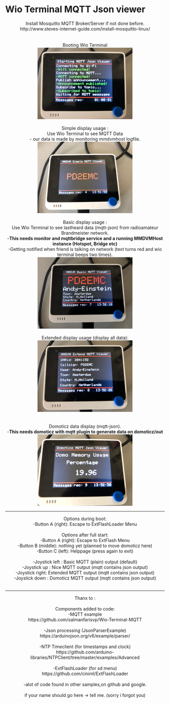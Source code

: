 # Wio Terminal MQTT Json viewer	

<center>	
Install Mosquitto MQTT Broker/Server if not done before.<br>	
http://www.steves-internet-guide.com/install-mosquitto-linux/<br>	
<br><br>	
Booting Wio Terminal<br>	
<img src="images/start.jpeg" width="300">	
<br><br>	
Simple display usage : <br>	
Use Wio Terminal to see MQTT Data <br>	
- our data is made by monitoring mmdvmhost logfile.<br>	
<img src="images/simple.jpeg" width="300">	
<br><br>	
Basic display usage :<br>	
Use Wio Terminal to see lastheard data (mqtt-json) from radioamateur Brandmeister network.<br>	
-<b>This needs monitor and mqttbridge service and a running MMDVMHost instance (Hotspot, Bridge etc)</b><br>	
-Getting notified when friend is talking on network (text turns red and wio terminal beeps two times).<br>	
<img src="images/basic.jpeg" width="300">	
<br><br>	
Extended display usage (display all data):<br>	
<img src="images/extended.jpeg" width="300"><br>	
<br><br>	
Domoticz data display (mqtt-json).<br>	
-<b>This needs domoticz with mqtt plugin to generate data on domoticz/out</b><br>	
<img src="images/domoticz.jpeg" width="300"><br>	
<hr>	
Options during boot:<br>	
-Button A (right):  Escape to ExtFlashLoader Menu	
<br><br>	
Options after full start:<br>	
-Button A (right):  Escape to ExtFlash Menu<br>	
-Button B (middle): nothing yet (planned to move domoticz here)<br>	
-Button C (left):   Helppage (press again to exit)	
<br><br>	
-Joystick left : Basic MQTT (plain) output (default)<br>	
-Joystick up   : Nice MQTT output (mqtt contains json output)<br>	
-Joystick right: Extended MQTT output (mqtt contains json output) <br>	
-Joystick down : Domoticz MQTT output (mqtt contains json output)	
<br><br>	
<hr>	
Thanx to :<br><br>	
Components added to code:<br>	
-MQTT example<br>	
https://github.com/salmanfarisvp/Wio-Terminal-MQTT<br>	
<br>	
-Json processing (JsonParserExample)<br>	
https://arduinojson.org/v6/example/parser/<br>	
<br>	
-NTP Timeclient (for timestamps and clock)<br>	
https://github.com/arduino-libraries/NTPClient/tree/master/examples/Advanced<br>	
<br>	
-ExtFlashLoader (for sd menu)<br>	
https://github.com/ciniml/ExtFlashLoader<br>	
<br>	
-alot of code found in other samples,on github and google.<br>	
<br>	
if your name should go here -> tell me. (sorry i forgot you)
